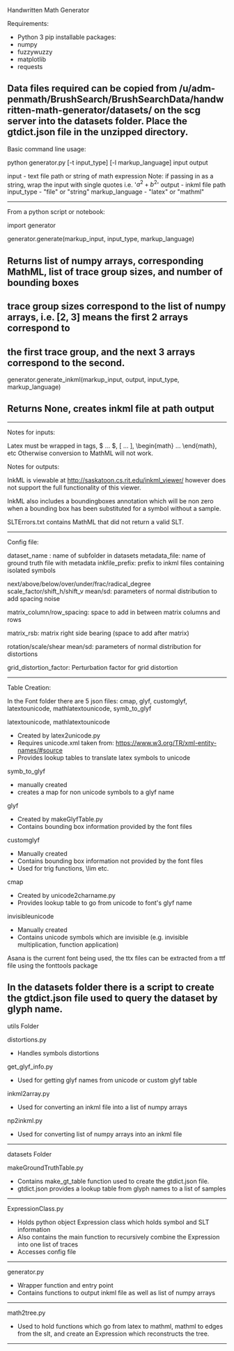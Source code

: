 Handwritten Math Generator

Requirements:
- Python 3
pip installable packages:
- numpy
- fuzzywuzzy
- matplotlib
- requests

Data files required can be copied from /u/adm-penmath/BrushSearch/BrushSearchData/handwritten-math-generator/datasets/ 
on the scg server into the datasets folder.
Place the gtdict.json file in the unzipped directory.
------------------------------------------

Basic command line usage:

python generator.py [-t input_type] [-l markup_language] input output

input - text file path or string of math expression
Note: if passing in as a string, wrap the input with single quotes i.e.
'$a^{2} + b^{2}$'
output - inkml file path
input_type - "file" or "string"
markup_language - "latex" or "mathml"



------------------------------------------

From a python script or notebook:

import generator

generator.generate(markup_input, input_type, markup_language) 
## Returns list of numpy arrays, corresponding MathML, list of trace group sizes, and number of bounding boxes
## trace group sizes correspond to the list of numpy arrays, i.e. [2, 3] means the first 2 arrays correspond to
## the first trace group, and the next 3 arrays correspond to the second.

generator.generate_inkml(markup_input, output, input_type, markup_language)
## Returns None, creates inkml file at path output

-------------------------------------------

Notes for inputs:

Latex must be wrapped in tags, $ ... $, \[ ... \], \begin{math} ... \end{math}, etc
Otherwise conversion to MathML will not work.

Notes for outputs:

InkML is viewable at http://saskatoon.cs.rit.edu/inkml_viewer/ however does not support the full
functionality of this viewer.

InkML also includes a boundingboxes annotation which will be non zero when a bounding box has been
substituted for a symbol without a sample.


SLTErrors.txt contains MathML that did not return a valid SLT.

-------------------------------------------

Config file:

dataset_name : name of subfolder in datasets
metadata_file: name of ground truth file with metadata
inkfile_prefix: prefix to inkml files containing isolated symbols

next/above/below/over/under/frac/radical_degree scale_factor/shift_h/shift_v mean/sd:
parameters of normal distribution to add spacing noise

matrix_column/row_spacing: space to add in between matrix columns and rows

matrix_rsb: matrix right side bearing (space to add after matrix)

rotation/scale/shear mean/sd:
parameters of normal distribution for distortions

grid_distortion_factor: Perturbation factor for grid distortion

--------------------------------------------
Table Creation:

In the Font folder there are 5 json files:
cmap, glyf, customglyf, latextounicode, mathlatextounicode, symb_to_glyf

latextounicode, mathlatextounicode
- Created by latex2unicode.py
- Requires unicode.xml taken from:
https://www.w3.org/TR/xml-entity-names/#source
- Provides lookup tables to translate latex symbols to unicode

symb_to_glyf
- manually created
- creates a map for non unicode symbols to a glyf name

glyf
- Created by makeGlyfTable.py
- Contains bounding box information provided by the font files

customglyf
- Manually created
- Contains bounding box information not provided by the font files
- Used for trig functions, \lim etc.

cmap
- Created by unicode2charname.py
- Provides lookup table to go from unicode to font's glyf name

invisibleunicode
- Manually created
- Contains unicode symbols which are invisible (e.g. invisible multiplication, function application)

Asana is the current font being used, the ttx files can be extracted from a ttf file using the fonttools package

In the datasets folder there is a script to create the gtdict.json file used to query the dataset
by glyph name.
---------------------------------------------------------------------------

utils Folder

distortions.py
- Handles symbols distortions

get_glyf_info.py
- Used for getting glyf names from unicode or custom glyf table

inkml2array.py
- Used for converting an inkml file into a list of numpy arrays

np2inkml.py
- Used for converting list of numpy arrays into an inkml file

----------------------------------------------------------------------------

datasets Folder

makeGroundTruthTable.py
- Contains make_gt_table function used to create the gtdict.json file.
- gtdict.json provides a lookup table from glyph names to a list of samples


-----------------------------------------------------------------------------

ExpressionClass.py

- Holds python object Expression class which holds symbol and SLT information
- Also contains the main function to recursively combine the Expression into one list of traces
- Accesses config file

------------------------------------------------------------------------------

generator.py

- Wrapper function and entry point
- Contains functions to output inkml file as well as list of numpy arrays

------------------------------------------------------------------------------

math2tree.py

- Used to hold functions which go from latex to mathml, mathml to edges from the slt, and create an Expression which reconstructs the tree.

-------------------------------------------------------------------------------

